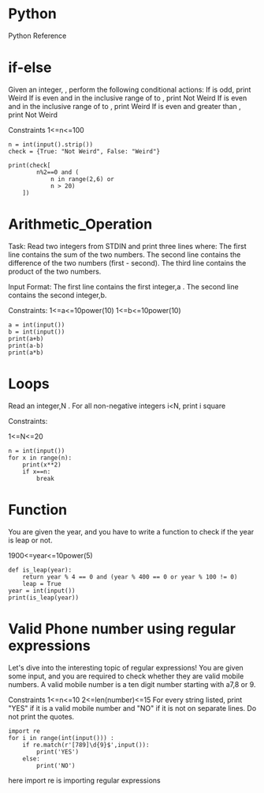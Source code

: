 # Python
Python Reference 

# if-else
Given an integer, , perform the following conditional actions:
If  is odd, print Weird
If  is even and in the inclusive range of  to , print Not Weird
If  is even and in the inclusive range of  to , print Weird
If  is even and greater than , print Not Weird

Constraints 
1<=n<=100

```
n = int(input().strip())
check = {True: "Not Weird", False: "Weird"}

print(check[
        n%2==0 and (
            n in range(2,6) or 
            n > 20)
    ])
```    

# Arithmetic_Operation
Task:
Read two integers from STDIN and print three lines where:
The first line contains the sum of the two numbers.
The second line contains the difference of the two numbers (first - second).
The third line contains the product of the two numbers.

Input Format:
The first line contains the first integer,a . The second line contains the second integer,b.

Constraints:
1<=a<=10power(10)
1<=b<=10power(10)

```
a = int(input())
b = int(input())
print(a+b)
print(a-b)
print(a*b)
```

# Loops

Read an integer,N . For all non-negative integers i<N, print i square

Constraints:

1<=N<=20

```
n = int(input())
for x in range(n):
    print(x**2)
    if x==n:
        break
```
# Function

You are given the year, and you have to write a function to check if the year is leap or not.

1900<=year<=10power(5)

```
def is_leap(year):
    return year % 4 == 0 and (year % 400 == 0 or year % 100 != 0)
    leap = True
year = int(input())
print(is_leap(year))
```

# Valid Phone number using regular expressions

Let's dive into the interesting topic of regular expressions! You are given some input, and you are required to check whether they are valid mobile numbers.
A valid mobile number is a ten digit number starting with a7,8 or 9.

Constraints
1<=n<=10
2<=len(number)<=15
For every string listed, print "YES" if it is a valid mobile number and "NO" if it is not on separate lines. Do not print the quotes.

```
import re 
for i in range(int(input())) : 
    if re.match(r'[789]\d{9}$',input()): 
        print('YES') 
    else: 
        print('NO')
```
        
here import re is importing regular expressions


